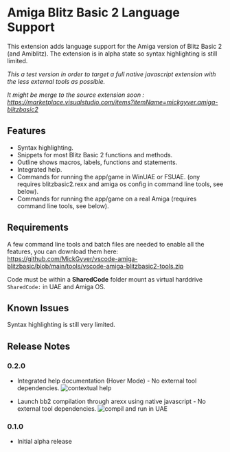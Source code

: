 # Amiga Blitz Basic 2 Language Support

This extension adds language support for the Amiga version of Blitz Basic 2 (and Amiblitz). The extension is in alpha state so syntax highlighting is still limited.

_This a test version in order to target a full native javascript extension with the less external tools as possible._

_It might be merge to the source extension soon : https://marketplace.visualstudio.com/items?itemName=mickgyver.amiga-blitzbasic2_

## Features

- Syntax highlighting.
- Snippets for most Blitz Basic 2 functions and methods.
- Outline shows macros, labels, functions and statements.
- Integrated help.
- Commands for running the app/game in WinUAE or FSUAE. (ony requires blitzbasic2.rexx and amiga os config in command line tools, see below).
- Commands for running the app/game on a real Amiga (requires command line tools, see below).

## Requirements

A few command line tools and batch files are needed to enable all the features, you can download them here: https://github.com/MickGyver/vscode-amiga-blitzbasic/blob/main/tools/vscode-amiga-blitzbasic2-tools.zip

Code must be within a **SharedCode** folder mount as virtual harddrive `SharedCode:` in UAE and Amiga OS.

## Known Issues

Syntax highlighting is still very limited.

## Release Notes

### 0.2.0
- Integrated help documentation (Hover Mode) - No external tool dependencies.
![contextual help](https://raw.githubusercontent.com/youenchene/vscode-amiga-blitzbasic/publishing/resources/images/help.jpg)

- Launch bb2 compilation through arexx using native javascript - No external tool dependencies.
![compil and run in UAE](https://raw.githubusercontent.com/youenchene/vscode-amiga-blitzbasic/publishing/resources/images/compil.jpg)

### 0.1.0

- Initial alpha release
